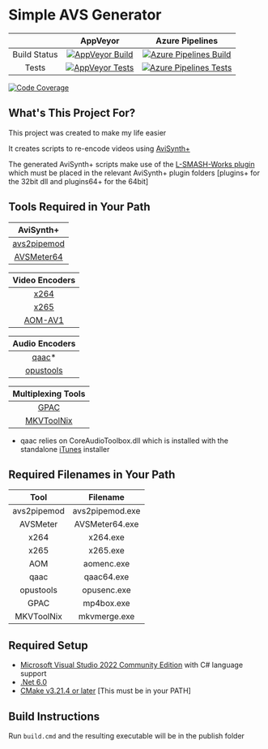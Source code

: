 # Simple AVS Generator #

|              | AppVeyor | Azure Pipelines |
| :----------: | :------: | :-------------: |
| Build Status | [![AppVeyor Build](https://ci.appveyor.com/api/projects/status/85v9q2xcatmdtnv7?svg=true)](https://ci.appveyor.com/project/Shaylen/simple-avs-generator) | [![Azure Pipelines Build](https://dev.azure.com/Shaylen/Personal/_apis/build/status/ShaylenReddy42.Simple-AVS-Generator?branchName=master)](https://dev.azure.com/Shaylen/Personal/_build/latest?definitionId=2&branchName=master) |
| Tests        | [![AppVeyor Tests](https://img.shields.io/appveyor/tests/Shaylen/simple-avs-generator)](https://ci.appveyor.com/project/Shaylen/simple-avs-generator/build/tests) | [![Azure Pipelines Tests](https://img.shields.io/azure-devops/tests/Shaylen/Personal/2)](https://dev.azure.com/Shaylen/Personal/_build/latest?definitionId=2&branchName=master) |

[![Code Coverage](https://img.shields.io/azure-devops/coverage/Shaylen/Personal/2?label=Code%20Coverage)](https://dev.azure.com/Shaylen/Personal/_build/latest?definitionId=2&branchName=master)

## What's This Project For? ##

This project was created to make my life easier

It creates scripts to re-encode videos using [AviSynth+](https://github.com/AviSynth/AviSynthPlus/releases)

The generated AviSynth+ scripts make use of the [L-SMASH-Works plugin](https://github.com/HolyWu/L-SMASH-Works/releases) which must be placed in the relevant AviSynth+ plugin folders [plugins+ for the 32bit dll and plugins64+ for the 64bit]

## Tools Required in Your Path ##

| AviSynth+ |
| :---: |
| [avs2pipemod](https://github.com/chikuzen/avs2pipemod/releases) | 
| [AVSMeter64](https://www.videohelp.com/software/AVSMeter) |

| Video Encoders |
| :---: |
| [x264](https://www.videohelp.com/software/x264-Encoder) |
| [x265](https://jeremylee.sh/bins/) |
| [AOM-AV1](https://jeremylee.sh/bins/) |

| Audio Encoders |
| :---: |
| [qaac](https://github.com/nu774/qaac/releases)* |
| [opustools](https://jeremylee.sh/bins/) |

| Multiplexing Tools |
| :---: |
| [GPAC](https://gpac.wp.imt.fr/downloads/gpac-nightly-builds/) |
| [MKVToolNix](https://www.videohelp.com/software/MKVToolNix) |

* qaac relies on CoreAudioToolbox.dll which is installed with the standalone [iTunes](https://www.videohelp.com/software/iTunes) installer

## Required Filenames in Your Path ##

| Tool        | Filename        |
| :---------: | :-------------: |
| avs2pipemod | avs2pipemod.exe |
| AVSMeter    | AVSMeter64.exe  |
| x264        | x264.exe        |
| x265        | x265.exe        |
| AOM         | aomenc.exe      |
| qaac        | qaac64.exe      |
| opustools   | opusenc.exe     |
| GPAC        | mp4box.exe      |
| MKVToolNix  | mkvmerge.exe    |

## Required Setup ##

* [Microsoft Visual Studio 2022 Community Edition](https://visualstudio.microsoft.com/vs/community/) with C# language support
* [.Net 6.0](https://dotnet.microsoft.com/en-us/download/dotnet/6.0)
* [CMake v3.21.4 or later](https://cmake.org/download/) [This must be in your PATH]

## Build Instructions ##

Run `build.cmd` and the resulting executable will be in the publish folder